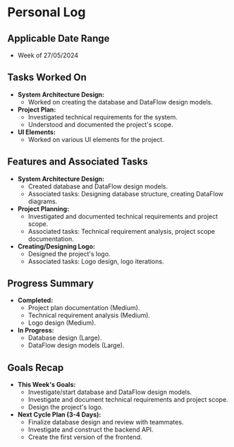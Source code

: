 # Personal Log

## Applicable Date Range
- Week of 27/05/2024

## Tasks Worked On
- **System Architecture Design:**
  - Worked on creating the database and DataFlow design models.
- **Project Plan:**
  - Investigated technical requirements for the system.
  - Understood and documented the project's scope.
- **UI Elements:**
  - Worked on various UI elements for the project.

## Features and Associated Tasks
- **System Architecture Design:**
  - Created database and DataFlow design models.
  - Associated tasks: Designing database structure, creating DataFlow diagrams.
- **Project Planning:**
  - Investigated and documented technical requirements and project scope.
  - Associated tasks: Technical requirement analysis, project scope documentation.
- **Creating/Designing Logo:**
  - Designed the project's logo.
  - Associated tasks: Logo design, logo iterations.

## Progress Summary
- **Completed:**
  - Project plan documentation (Medium).
  - Technical requirement analysis (Medium).
  - Logo design (Medium).
- **In Progress:**
  - Database design (Large).
  - DataFlow design models (Large).

## Goals Recap
- **This Week's Goals:**
  - Investigate/start database and DataFlow design models.
  - Investigate and document technical requirements and project scope.
  - Design the project's logo.
- **Next Cycle Plan (3-4 Days):**
  - Finalize database design and review with teammates.
  - Investigate and construct the backend API.
  - Create the first version of the frontend.
